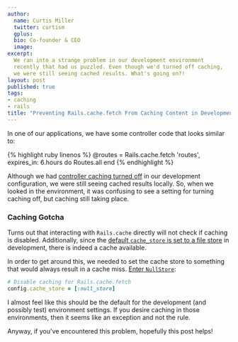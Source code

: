 ```yaml
---
author:
  name: Curtis Miller
  twitter: curtism
  gplus:
  bio: Co-founder & CEO
  image:
excerpt:
  We ran into a strange problem in our development environment
  recently that had us puzzled. Even though we'd turned off caching,
  we were still seeing cached results. What's going on?!
layout: post
published: true
tags:
- caching
- rails
title: "Preventing Rails.cache.fetch From Caching Content in Development"
---
```


In one of our applications, we have some controller code that looks
similar to:

{% highlight ruby linenos %}
@routes = Rails.cache.fetch 'routes', expires_in: 6.hours do
  Routes.all
end
{% endhighlight %}

Although we had [controller caching turned off][] in our development
configuration, we were still seeing cached results locally. So, when we
looked in the environment, it was confusing to see a setting for turning
caching off, but caching still taking place.

### Caching Gotcha

Turns out that interacting with `Rails.cache` directly will not check
if caching is disabled. Additionally, since the [default `cache_store` is
set to a file store][] in development, there is indeed a cache available.

In order to get around this, we needed to set the cache store to something
that would always result in a cache miss. [Enter `NullStore`][]:

```ruby
# Disable caching for Rails.cache.fetch
config.cache_store = [:null_store]
```

I almost feel like this should be the default for the development (and
possibly test) environment settings. If you desire caching in those
environments, then it seems like an exception and not the rule.

Anyway, if you've encountered this problem, hopefully this post helps!

[controller caching turned off]: http://guides.rubyonrails.org/caching_with_rails.html#basic-caching
[default `cache_store` is set to a file store]: http://guides.rubyonrails.org/caching_with_rails.html#activesupport-cache-filestore
[enter `NullStore`]: http://guides.rubyonrails.org/caching_with_rails.html#activesupport-cache-nullstore

